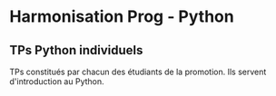 # Harmonisation Prog - Python

## TPs Python individuels

TPs constitués par chacun des étudiants de la promotion. Ils servent d'introduction au Python.

